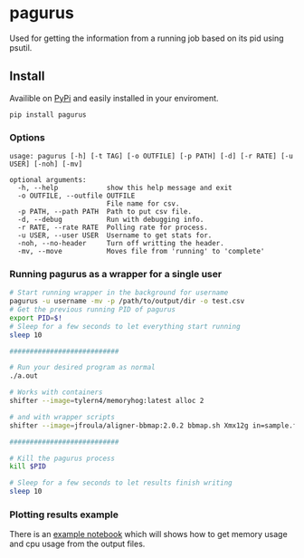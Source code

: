 # pagurus

Used for getting the information from a running job based on its pid using psutil.

## Install
Availible on [PyPi](https://pypi.org/project/pagurus/) and easily installed in your enviroment.

```
pip install pagurus
```

### Options

```
usage: pagurus [-h] [-t TAG] [-o OUTFILE] [-p PATH] [-d] [-r RATE] [-u USER] [-noh] [-mv]

optional arguments:
  -h, --help            show this help message and exit
  -o OUTFILE, --outfile OUTFILE
                        File name for csv.
  -p PATH, --path PATH  Path to put csv file.
  -d, --debug           Run with debugging info.
  -r RATE, --rate RATE  Polling rate for process.
  -u USER, --user USER  Username to get stats for.
  -noh, --no-header     Turn off writting the header.
  -mv, --move           Moves file from 'running' to 'complete'
```


### Running pagurus as a wrapper for a single user
```bash
# Start running wrapper in the background for username
pagurus -u username -mv -p /path/to/output/dir -o test.csv
# Get the previous running PID of pagurus
export PID=$!
# Sleep for a few seconds to let everything start running
sleep 10 

###########################

# Run your desired program as normal
./a.out

# Works with containers
shifter --image=tylern4/memoryhog:latest alloc 2

# and with wrapper scripts
shifter --image=jfroula/aligner-bbmap:2.0.2 bbmap.sh Xmx12g in=sample.fastq.bz2 ref=sample.fasta out=test.sam

###########################

# Kill the pagurus process
kill $PID

# Sleep for a few seconds to let results finish writing
sleep 10
```

### Plotting results example

There is an [example notebook](hermit_notebook.ipynb) which will shows how to get memory usage and cpu usage from the output files.


<!-- ### Plotting results
```bash
hermit -i test_data-time.csv
``` -->
